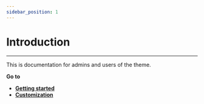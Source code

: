 ```yaml
---
sidebar_position: 1
---
```


# Introduction

---

This is documentation for admins and users of the theme.

**Go to**

- **[Getting started](/docs/getting-started/requirements)**
- **[Customization](/docs/customization/customizer)**
